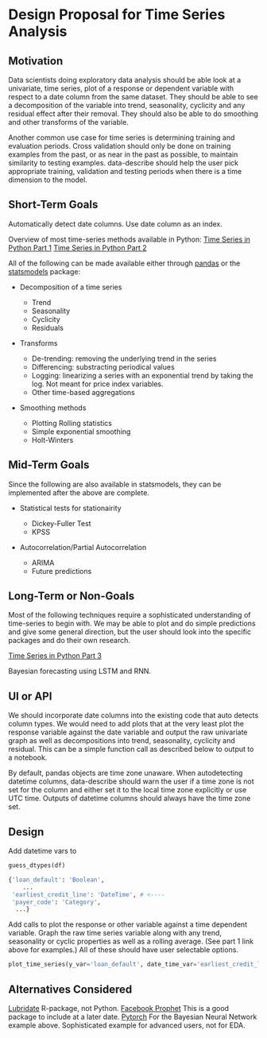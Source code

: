 # Design Proposal for Time Series Analysis

## Motivation

Data scientists doing exploratory data analysis should be able look at a univariate, time series, plot of a response or dependent variable with respect to a date column from the same dataset. They should be able to see a decomposition of the variable into trend, seasonality, cyclicity and any residual effect after their removal. They should also be able to do smoothing and other transforms of the variable.

Another common use case for time series is determining training and evaluation periods. Cross validation should only be done on training examples from the past, or as near in the past as possible, to maintain similarity to testing examples. data-describe should help the user pick appropriate training, validation and testing periods when there is a time dimension to the model.

## Short-Term Goals

Automatically detect date columns. Use date column as an index.

Overview of most time-series methods available in Python:
[Time Series in Python Part 1](https://towardsdatascience.com/time-series-in-python-exponential-smoothing-and-arima-processes-2c67f2a52788)
[Time Series in Python Part 2](https://towardsdatascience.com/time-series-in-python-part-2-dealing-with-seasonal-data-397a65b74051)

All of the following can be made available either through [pandas](https://pandas.pydata.org/) or the [statsmodels](https://www.statsmodels.org/stable/index.html) package:

* Decomposition of a time series
    * Trend
	* Seasonality
	* Cyclicity
	* Residuals

* Transforms
	* De-trending: removing the underlying trend in the series
	* Differencing: substracting periodical values
	* Logging: linearizing a series with an exponential trend by taking the log. Not meant for price index variables.
	* Other time-based aggregations

* Smoothing methods
	* Plotting Rolling statistics
	* Simple exponential smoothing
	* Holt-Winters

## Mid-Term Goals

Since the following are also available in statsmodels, they can be implemented after the above are complete.

* Statistical tests for stationairity
	* Dickey-Fuller Test
	* KPSS

* Autocorrelation/Partial Autocorrelation
	* ARIMA
	* Future predictions 

## Long-Term or Non-Goals

Most of the following techniques require a sophisticated understanding of time-series to begin with. We may be able to plot and do simple predictions and give some general direction, but the user should look into the specific packages and do their own research.

[Time Series in Python Part 3](https://towardsdatascience.com/time-series-in-python-part-3-forecasting-taxi-trips-with-lstms-277afd4f811)

Bayesian forecasting using LSTM and RNN.

## UI or API

We should incorporate date columns into the existing code that auto detects column types. We would need to add plots that at the very least plot the response variable against the date variable and output the raw univariate graph as well as decompositions into trend, seasonality, cyclicity and residual. This can be a simple function call as described below to output to a notebook.

By default, pandas objects are time zone unaware. When autodetecting datetime columns, data-describe should warn the user if a time zone is not set for the column and either set it to the local time zone explicitly or use UTC time. Outputs of datetime columns should always have the time zone set.

## Design

Add datetime vars to
```python
guess_dtypes(df)

{'loan_default': 'Boolean',
	...
 'earliest_credit_line': 'DateTime', # <----
 'payer_code': 'Category',
  ...}
```

Add calls to plot the response or other variable against a time dependent variable. Graph the raw time series variable along with any trend, seasonality or cyclic properties as well as a rolling average. (See part 1 link above for examples.) All of these should have user selectable options.

```python
plot_time_series(y_var='loan_default', date_time_var='earliest_credit_line', smoothing='Holt-Winters', rolling_avg='7_days')
```

## Alternatives Considered

[Lubridate](https://www.r-graph-gallery.com/time-series.html) R-package, not Python.
[Facebook Prophet](https://facebook.github.io/prophet/) This is a good package to include at a later date.
[Pytorch](https://pytorch.org/) For the Bayesian Neural Network example above. Sophisticated example for advanced users, not for EDA.